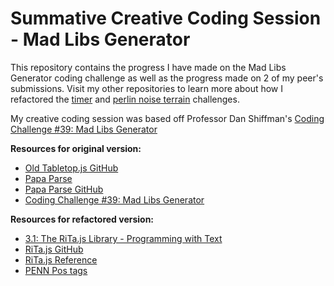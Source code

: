 # Summative Creative Coding Session - Mad Libs Generator
This repository contains the progress I have made on the Mad Libs Generator coding challenge as well as the progress made on 2 of my peer's submissions. Visit my other repositories to learn more about how I refactored the [timer](https://github.com/EllaLiuu/Classmate-Timer) and [perlin noise terrain](https://github.com/EllaLiuu/Classmate-Perlin) challenges.

My creative coding session was based off Professor Dan Shiffman's [Coding Challenge #39: Mad Libs Generator](https://www.youtube.com/watch?v=ziBO-U2_t3k&t=855s)

**Resources for original version:**
* [Old Tabletop.js GitHub](https://github.com/jsoma/tabletop)
* [Papa Parse](https://www.papaparse.com/)
* [Papa Parse GitHub](https://github.com/mholt/PapaParse)
* [Coding Challenge #39: Mad Libs Generator](https://www.youtube.com/watch?v=ziBO-U2_t3k&t=855s)

**Resources for refactored version:**
* [3.1: The RiTa.js Library - Programming with Text](https://www.youtube.com/watch?v=lIPEvh8HbGQ&t=297s)
* [RiTa.js GitHub](https://github.com/dhowe/RiTaJS)
* [RiTa.js Reference](https://rednoise.org/rita/reference/index.php)
* [PENN Pos tags](http://rednoise.org/rita/reference/PennTags.html)




